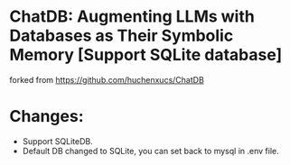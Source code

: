 # ChatDB: Augmenting LLMs with Databases as Their Symbolic Memory [Support SQLite database]

forked from https://github.com/huchenxucs/ChatDB

# Changes:
- Support SQLiteDB.
- Default DB changed to SQLite, you can set back to mysql in .env file.